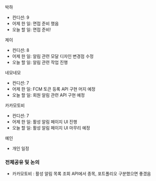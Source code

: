 
박하
- 컨디션: 9
- 어제 한 일: 면접 준비 했음
- 오늘 할 일: 면접 준비!

제이
- 컨디션: 8
- 어제 한 일: 알림 관련 모달 디자인 변경점 수정
- 오늘 할 일: 알림 관련 작업 진행

네모네모
- 컨디션: 7
- 어제 한 일: FCM 토큰 등록 API 구현 머지 예정
- 오늘 할 일: 회원 알림 관련 API 구현 예정

카카모토비
- 컨디션: 7
- 어제 한 일: 활성 알림 페이지 UI 진행
- 오늘 할 일: 활성 알림 페이지 UI 마무리 예정

예인
- 개인 일정

### 전체공유 및 논의
- 카카모토비 : 활성 알림 목록 조회 API에서 종목, 포트폴리오 구분했으면 좋겠음